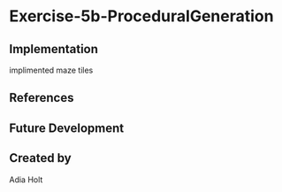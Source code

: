 # Exercise-5b-ProceduralGeneration


## Implementation
implimented maze tiles 
## References

## Future Development

## Created by
Adia Holt

